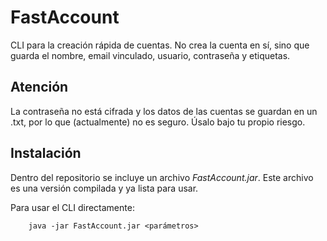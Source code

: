 # FastAccount

CLI para la creación rápida de cuentas.
No crea la cuenta en sí, sino que guarda el nombre, email vinculado, usuario, contraseña y etiquetas.

## Atención

La contraseña no está cifrada y los datos de las cuentas se guardan en un .txt, por lo que (actualmente) no es seguro.
Úsalo bajo tu propio riesgo.

## Instalación

Dentro del repositorio se incluye un archivo *FastAccount.jar*. Este archivo es una versión compilada y ya lista para usar.

Para usar el CLI directamente:

```console
    java -jar FastAccount.jar <parámetros>
```
